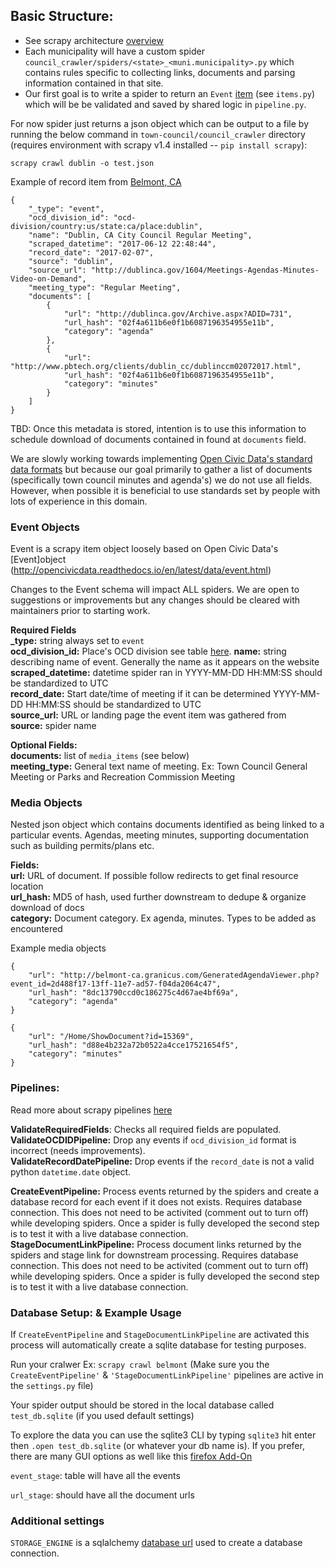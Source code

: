 ## Basic Structure:
* See scrapy architecture [overview](https://doc.scrapy.org/en/1.2/topics/architecture.html)
* Each municipality will have a custom spider `council_crawler/spiders/<state>_<muni.municipality>.py` which contains rules specific to collecting links, documents and parsing information contained in that site.
* Our first goal is to write a spider to return an `Event` [item](https://doc.scrapy.org/en/latest/topics/items.html) (see `items.py`) which will be be validated and saved by shared logic in `pipeline.py`.

For now spider just returns a json object which can be output to a file by running the below command in `town-council/council_crawler` directory (requires environment with scrapy v1.4 installed -- `pip install scrapy`):

`scrapy crawl dublin -o test.json`

Example of record item from [Belmont, CA](http://www.belmont.gov/city-hall/city-government/city-meetings/-toggle-all/-npage-2)

```
{
    "_type": "event",
    "ocd_division_id": "ocd-division/country:us/state:ca/place:dublin",
    "name": "Dublin, CA City Council Regular Meeting",
    "scraped_datetime": "2017-06-12 22:48:44",
    "record_date": "2017-02-07",
    "source": "dublin",
    "source_url": "http://dublinca.gov/1604/Meetings-Agendas-Minutes-Video-on-Demand",
    "meeting_type": "Regular Meeting",
    "documents": [
        {
            "url": "http://dublinca.gov/Archive.aspx?ADID=731",
            "url_hash": "02f4a611b6e0f1b6087196354955e11b",
            "category": "agenda"
        },
        {
            "url": "http://www.pbtech.org/clients/dublin_cc/dublinccm02072017.html",
            "url_hash": "02f4a611b6e0f1b6087196354955e11b",
            "category": "minutes"
        }
    ]
}
```

TBD: Once this metadata is stored, intention is to use this information to schedule download of documents contained in found at `documents` field.

We are slowly working towards implementing [Open Civic Data's standard data formats](http://opencivicdata.readthedocs.io/en/latest/data/index.html) but because our goal primarily to gather a list of documents (specifically town council minutes and agenda's) we do not use all fields. However, when possible it is beneficial to use standards set by people with lots of experience in this domain.

### Event Objects

Event is a scrapy item object loosely based on Open Civic Data's [Event]object (http://opencivicdata.readthedocs.io/en/latest/data/event.html)

Changes to the Event schema will impact ALL spiders. We are open to suggestions or improvements but any changes should be cleared with maintainers prior to starting work.

**Required Fields**  
**_type:** string always set to `event`  
**ocd_division_id:** Place's OCD division see table [here](https://github.com/Data4Democracy/town-council/blob/master/city_metadata/list_of_cities.csv). 
**name:** string describing name of event. Generally the name as it appears on the website  
**scraped_datetime:** datetime spider ran in YYYY-MM-DD HH:MM:SS should be standardized to UTC  
**record_date:** Start date/time of meeting if it can be determined YYYY-MM-DD HH:MM:SS should be standardized to UTC  
**source_url:** URL or landing page the event item was gathered from  
**source:** spider name  

**Optional Fields:**  
**documents:** list of `media_items` (see below)  
**meeting_type:** General text name of meeting. Ex: Town Council General Meeting or Parks and Recreation Commission Meeting  

### Media Objects  
Nested json object which contains documents identified as being linked to a particular events. Agendas, meeting minutes, supporting documentation such as building permits/plans etc.

**Fields:**  
**url:** URL of document. If possible follow redirects to get final resource location  
**url_hash:** MD5 of hash, used further downstream to dedupe & organize download of docs  
**category:** Document category. Ex agenda, minutes. Types to be added as encountered  

Example media objects
```
{
    "url": "http://belmont-ca.granicus.com/GeneratedAgendaViewer.php?event_id=2d488f17-13ff-11e7-ad57-f04da2064c47",
    "url_hash": "8dc13790ccd0c186275c4d67ae4bf69a",
    "category": "agenda"
}

{
    "url": "/Home/ShowDocument?id=15369",
    "url_hash": "d88e4b232a72b0522a4cce17521654f5",
    "category": "minutes"
}
```

### Pipelines:
Read more about scrapy pipelines [here](https://doc.scrapy.org/en/latest/topics/item-pipeline.html)  

**ValidateRequiredFields**: Checks all required fields are populated.  
**ValidateOCDIDPipeline:** Drop any events if `ocd_division_id` format is incorrect (needs improvements).  
**ValidateRecordDatePipeline:** Drop events if the `record_date` is not a valid python `datetime.date` object.  

**CreateEventPipeline:** Process events returned by the spiders and create a database record for each event if it does not exists. Requires database connection. This does not need to be activited (comment out to turn off) while developing spiders. Once a spider is fully developed the second step is to test it with a live database connection.  
**StageDocumentLinkPipeline:** Process document links returned by the spiders and stage link for downstream processing. Requires database connection. This does not need to be activited (comment out to turn off) while developing spiders. Once a spider is fully developed the second step is to test it with a live database connection.  


### Database Setup: & Example Usage
If `CreateEventPipeline` and `StageDocumentLinkPipeline` are activated this process will automatically create a sqlite database for testing purposes.

Run your cralwer Ex: `scrapy crawl belmont` (Make sure you the `CreateEventPipeline'` & `'StageDocumentLinkPipeline'` pipelines are active in the `settings.py` file)

Your spider output should be stored in the local database called `test_db.sqlite` (if you used default settings)

To explore the data you can use the sqlite3 CLI by typing `sqlite3` hit enter then `.open test_db.sqlite` (or whatever your db name is). If you prefer, there are many GUI options as well like this [firefox Add-On](https://addons.mozilla.org/en-US/firefox/addon/sqlite-manager/)

`event_stage`: table will have all the events

`url_stage`: should have all the document urls

### Additional settings  

`STORAGE_ENGINE` is a sqlalchemy [database url](http://docs.sqlalchemy.org/en/latest/core/engines.html) used to create a database connection.

